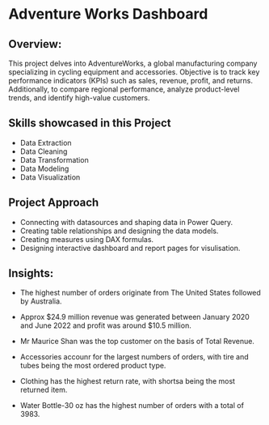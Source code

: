 # Adventure Works Dashboard

## Overview: 
This project delves into AdventureWorks, a global manufacturing company specializing in cycling equipment and accessories. Objective is to track key performance indicators (KPIs) such as sales, revenue, profit, and returns. Additionally, to compare regional performance, analyze product-level trends, and identify high-value customers.

## Skills showcased in this Project

- Data Extraction
- Data Cleaning
- Data Transformation
- Data Modeling
- Data Visualization

## Project Approach
- Connecting with datasources and shaping data in Power Query.
- Creating table relationships and designing the data models.
- Creating measures using DAX formulas.
- Designing interactive dashboard and report pages for visulisation.
  

## Insights:
- The highest number of orders originate from The United States followed by Australia.
  
- Approx $24.9 million revenue was generated between January 2020 and June 2022 and profit was around $10.5 million.
  
- Mr Maurice Shan was the top customer on the basis of Total Revenue.
  
- Accessories accounr for the largest numbers of orders, with tire and tubes being the most ordered product type.
  
- Clothing has the highest return rate, with shortsa being the most returned item.
  
- Water Bottle-30 oz has the highest number of orders with a total of 3983.
